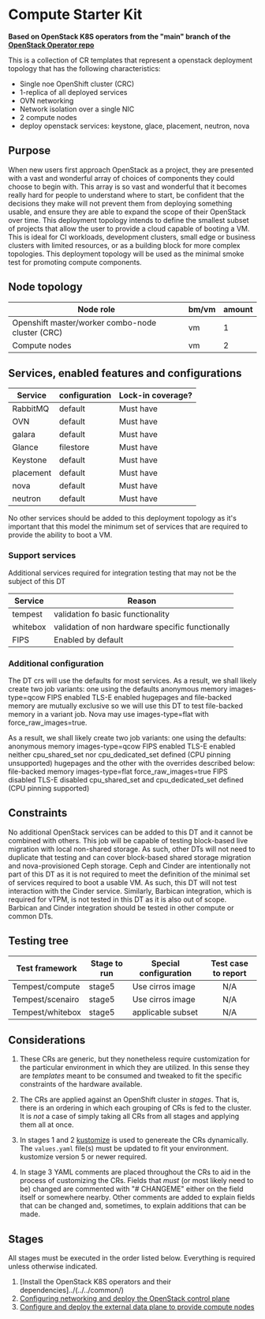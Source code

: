 # Compute Starter Kit

**Based on OpenStack K8S operators from the "main" branch of the [OpenStack Operator repo](https://github.com/openstack-k8s-operators/openstack-operator/)**

This is a collection of CR templates that represent a openstack deployment
topology that has the following characteristics:

- Single noe OpenShift cluster (CRC)
- 1-replica of all deployed services
- OVN networking
- Network isolation over a single NIC
- 2 compute nodes
- deploy openstack services: keystone, glace, placement, neutron, nova

## Purpose

When new users first approach OpenStack as a project, they are presented with a vast and wonderful array of choices of components they could choose to begin with. This array is so vast and wonderful that it becomes really hard for people to understand where to start, be confident that the decisions they make will not prevent them from deploying something usable, and ensure they are able to expand the scope of their OpenStack over time. This deployment topology intends to define the smallest subset of projects that allow the user to provide a cloud capable of booting a VM. This is ideal for CI workloads, development clusters, small edge or business clusters with limited resources, or as a building block for more complex topologies. This deployment topology will be used as the minimal smoke test for promoting compute components.

## Node topology
| Node role                                       | bm/vm | amount |
| ------------------------------------------------| ----- | ------ |
| Openshift master/worker combo-node cluster (CRC)| vm    | 1      |
| Compute nodes                                   | vm    | 2      |



## Services, enabled features and configurations

| Service                                     | configuration                   | Lock-in coverage?  |
| ------------------------------------------- | ------------------------------- | ------------------ |
| RabbitMQ                                    | default                         | Must have          |
| OVN                                         | default                         | Must have          |
| galara                                      | default                         | Must have          |
| Glance                                      | filestore                       | Must have          |
| Keystone                                    | default                         | Must have          |
| placement                                   | default                         | Must have          |
| nova                                        | default                         | Must have          |
| neutron                                     | default                         | Must have          |

No other services should be added to this deployment topology as it's important that this model the minimum set of services that are required to provide the ability to boot a VM.

### Support services

Additional services required for integration testing that may not be the subject of this DT

| Service  | Reason                                            |
| -------- | ------------------------------------------------- |
| tempest  | validation fo basic functionality                 |
| whitebox | validation of non hardware specific functionally  |
| FIPS     | Enabled by default                                |

### Additional configuration

The DT crs will use the defaults for most services.
As a result, we shall likely create two job variants:
one using the defaults
    anonymous memory
    images-type=qcow
    FIPS enabled
    TLS-E enabled
hugepages and file-backed memory are mutually exclusive so we will
use this DT to test file-backed memory in a variant job.
Nova may use images-type=flat with force_raw_images=true.

As a result, we shall likely create two job variants:
one using the defaults:
    anonymous memory
    images-type=qcow
    FIPS enabled
    TLS-E enabled
    neither cpu_shared_set nor cpu_dedicated_set defined (CPU pinning unsupported)
    hugepages
and the other with the overrides described below:
    file-backed memory
    images-type=flat
    force_raw_images=true
    FIPS disabled
    TLS-E disabled
    cpu_shared_set and cpu_dedicated_set defined (CPU pinning supported)

## Constraints

No additional OpenStack services can be added to this DT and it cannot be combined with others.
This job will be capable of testing block-based live migration with local non-shared storage.
As such, other DTs will not need to duplicate that testing and can cover block-based shared storage
migration and nova-provisioned Ceph storage. Ceph and Cinder are intentionally not part of this DT
as it is not required to meet the definition of the minimal set of services required to boot
a usable VM. As such, this DT will not test interaction with the Cinder service.
Similarly, Barbican integration, which is required for vTPM, is not tested in this DT as it
is also out of scope. Barbican and Cinder integration should be tested in other compute
or common DTs.


## Testing tree

| Test framework   | Stage to run | Special configuration | Test case to report |
| ---------------- | ------------ | --------------------- | :-----------------: |
| Tempest/compute  | stage5       | Use cirros image      | N/A                 |
| Tempest/scenairo | stage5       | Use cirros image      | N/A                 |
| Tempest/whitebox | stage5       | applicable subset     | N/A                 |


## Considerations

1. These CRs are generic, but they nonetheless require customization for the particular environment in which they are utilized.  In this sense they are _templates_ meant to be consumed and tweaked to fit the specific constraints of the hardware available.

2. The CRs are applied against an OpenShift cluster in _stages_.  That is, there is an ordering in which each grouping of CRs is fed to the cluster.  It is _not_ a case of simply taking all CRs from all stages and applying them all at once.

3. In stages 1 and 2 [kustomize](https://kustomize.io/) is used to genereate the CRs dynamically. The `values.yaml` file(s) must be updated to fit your environment. kustomize version 5 or newer required.

4. In stage 3 YAML comments are placed throughout the CRs to aid in the process of customizing the CRs.  Fields that _must_ (or most likely need to be) changed are commented with "# CHANGEME" either on the field itself or somewhere nearby.  Other comments are added to explain fields that can be changed and, sometimes, to explain additions that can be made.

## Stages

All stages must be executed in the order listed below. Everything is required unless otherwise indicated.

1. [Install the OpenStack K8S operators and their dependencies]../(../../common/)
2. [Configuring networking and deploy the OpenStack control plane](control-plane.md)
3. [Configure and deploy the external data plane to provide compute nodes](edpm)